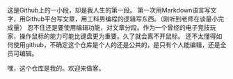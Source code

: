 这是Github上的一小段，却是我人生的第一段。
第一次用Markdown语言写文字，用Github平台写文章，用工科男编程的逻辑写东西。（刚听到老师在谈最小完成量）
忍不住还是要使用编辑功能，对文章分段。作为一个曾经的电子竞技玩家，操作鼠标的能力可能比键盘更为重要。久了就会离不开鼠标。
还不太懂得如何使用github，不确定这个仓库是个人的还是公共的，是只有个人能编辑，还是全员可编辑。

嘿，这个仓库是我的。欢迎来做客。
